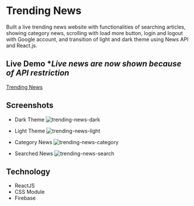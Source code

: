 # Trending News
Built a live trending news website with functionalities of searching articles, showing category news, scrolling with load more button, login and logout with Google account, and transition of light and dark theme using News API and React.js.

## Live Demo ****Live news are now shown because of API restriction***
[Trending News](https://65aaf19132bdb712dd48628a--celebrated-semifreddo-708ad1.netlify.app/)

## Screenshots
- Dark Theme
  ![trending-news-dark](https://github.com/sephinejo/trending-news/assets/110086543/7fa6bf49-7b4c-4330-a869-442c583472bd)

- Light Theme
  ![trending-news-light](https://github.com/sephinejo/trending-news/assets/110086543/fcdf73a7-f1e2-4b78-8482-97f38bc07d86)

- Category News
  ![trending-news-category](https://github.com/sephinejo/trending-news/assets/110086543/35615b58-9e93-4a09-8fee-eacdd1fefdda)

- Searched News
  ![trending-news-search](https://github.com/sephinejo/trending-news/assets/110086543/b8936391-a164-400e-9bdc-ff7da1a4ac47)



## Technology
- ReactJS
- CSS Module
- Firebase
